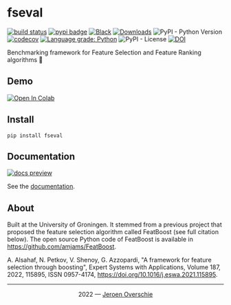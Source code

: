 # fseval

[![build status](https://github.com/dunnkers/fseval/actions/workflows/python-app.yml/badge.svg)](https://github.com/dunnkers/fseval/actions/workflows/python-app.yml) [![pypi badge](https://img.shields.io/pypi/v/fseval.svg?maxAge=3600)](https://pypi.org/project/fseval/) [![Black](https://img.shields.io/badge/code%20style-black-000000.svg)](https://github.com/psf/black) [![Downloads](https://pepy.tech/badge/fseval/month)](https://pepy.tech/project/fseval) ![PyPI - Python Version](https://img.shields.io/pypi/pyversions/fseval) [![codecov](https://codecov.io/gh/dunnkers/fseval/branch/master/graph/badge.svg?token=R5ZXH8UPCI)](https://codecov.io/gh/dunnkers/fseval) [![Language grade: Python](https://img.shields.io/lgtm/grade/python/g/dunnkers/fseval.svg?logo=lgtm&logoWidth=18)](https://lgtm.com/projects/g/dunnkers/fseval/context:python) ![PyPI - License](https://img.shields.io/pypi/l/hydra-core) [![DOI](https://zenodo.org/badge/274001213.svg)](https://zenodo.org/badge/latestdoi/274001213)

Benchmarking framework for Feature Selection and Feature Ranking algorithms 🚀

## Demo
[![Open In Colab](https://colab.research.google.com/assets/colab-badge.svg)](https://colab.research.google.com/drive/1Bsuxxuw0-mEsYRSnNbmvD_wNUAkOPiQa?usp=sharing)

## Install

```shell
pip install fseval
```

## Documentation

[![docs preview](./website/static/img/docs-preview.png)](https://dunnkers.com/fseval)

See the [documentation](https://dunnkers.com/fseval).

## About
Built at the University of Groningen. It stemmed from a previous project that proposed the feature selection algorithm called FeatBoost (see full citation below). The open source Python code of FeatBoost is available in https://github.com/amjams/FeatBoost.


A. Alsahaf, N. Petkov, V. Shenoy, G. Azzopardi, "A framework for feature selection through boosting", Expert Systems with Applications,
Volume 187, 2022, 115895, ISSN 0957-4174, https://doi.org/10.1016/j.eswa.2021.115895.


---

<p align="center">2022 — <a href="https://dunnkers.com/">Jeroen Overschie</a></p>
